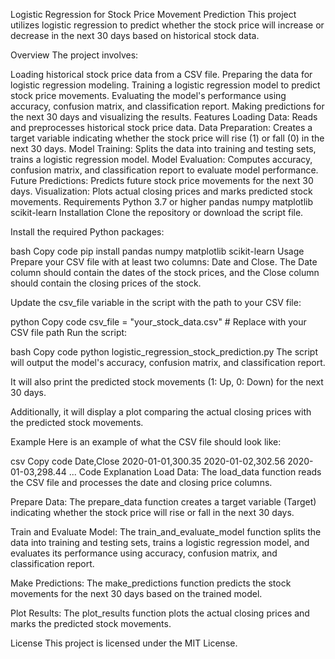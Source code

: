 Logistic Regression for Stock Price Movement Prediction
This project utilizes logistic regression to predict whether the stock price will increase or decrease in the next 30 days based on historical stock data.

Overview
The project involves:

Loading historical stock price data from a CSV file.
Preparing the data for logistic regression modeling.
Training a logistic regression model to predict stock price movements.
Evaluating the model's performance using accuracy, confusion matrix, and classification report.
Making predictions for the next 30 days and visualizing the results.
Features
Loading Data: Reads and preprocesses historical stock price data.
Data Preparation: Creates a target variable indicating whether the stock price will rise (1) or fall (0) in the next 30 days.
Model Training: Splits the data into training and testing sets, trains a logistic regression model.
Model Evaluation: Computes accuracy, confusion matrix, and classification report to evaluate model performance.
Future Predictions: Predicts future stock price movements for the next 30 days.
Visualization: Plots actual closing prices and marks predicted stock movements.
Requirements
Python 3.7 or higher
pandas
numpy
matplotlib
scikit-learn
Installation
Clone the repository or download the script file.

Install the required Python packages:

bash
Copy code
pip install pandas numpy matplotlib scikit-learn
Usage
Prepare your CSV file with at least two columns: Date and Close. The Date column should contain the dates of the stock prices, and the Close column should contain the closing prices of the stock.

Update the csv_file variable in the script with the path to your CSV file:

python
Copy code
csv_file = "your_stock_data.csv"  # Replace with your CSV file path
Run the script:

bash
Copy code
python logistic_regression_stock_prediction.py
The script will output the model's accuracy, confusion matrix, and classification report.

It will also print the predicted stock movements (1: Up, 0: Down) for the next 30 days.

Additionally, it will display a plot comparing the actual closing prices with the predicted stock movements.

Example
Here is an example of what the CSV file should look like:

csv
Copy code
Date,Close
2020-01-01,300.35
2020-01-02,302.56
2020-01-03,298.44
...
Code Explanation
Load Data: The load_data function reads the CSV file and processes the date and closing price columns.

Prepare Data: The prepare_data function creates a target variable (Target) indicating whether the stock price will rise or fall in the next 30 days.

Train and Evaluate Model: The train_and_evaluate_model function splits the data into training and testing sets, trains a logistic regression model, and evaluates its performance using accuracy, confusion matrix, and classification report.

Make Predictions: The make_predictions function predicts the stock movements for the next 30 days based on the trained model.

Plot Results: The plot_results function plots the actual closing prices and marks the predicted stock movements.

License
This project is licensed under the MIT License.
